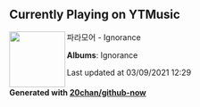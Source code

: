 ## Currently Playing on YTMusic

[<img align="left" width="100" src="https://lh3.googleusercontent.com/By5FT5kCubD9UzxBPy8Kj1gSmrn89kRqsUL8Enw8Ml_0niBGYdQ2Vh74niLIirl2tigx1C3ksy5OYdzmeA">](https://music.youtube.com/watch?v=kvZWsJbgEkg)

파라모어 - Ignorance

**Albums**: Ignorance

Last updated at 03/09/2021 12:29

#### Generated with [20chan/github-now](https://github.com/20chan/github-now)


<!--
**20chan/20chan** is a ✨ _special_ ✨ repository because its `README.md` (this file) appears on your GitHub profile.

Here are some ideas to get you started:

- 🔭 I’m currently working on ...
- 🌱 I’m currently learning ...
- 👯 I’m looking to collaborate on ...
- 🤔 I’m looking for help with ...
- 💬 Ask me about ...
- 📫 How to reach me: ...
- 😄 Pronouns: ...
- ⚡ Fun fact: ...
-->
